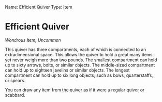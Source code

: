 Name: Efficient Quiver 
Type: Item 

# Efficient Quiver 
_Wondrous Item, Uncommon_ 

This quiver has three compartments, each of which is connected to an extradimensional space. This allows the quiver to hold a great many items, yet never weigh more than two pounds. The smallest compartment can hold up to sixty arrows, bolts, or similar objects. The middle-sized compartment can hold up to eighteen javelins or similar objects. The longest compartment can hold up to six long objects, such as bows, quarterstaffs, or spears. 

You can draw any item from the quiver as if it were a regular quiver or scabbard.